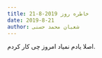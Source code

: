 ```yaml
---
title: خاطره روز 2019-8-21
date: 2019-8-21
author: شعبان محمد حسنی
---
```


اصلا یادم نمیاد امروز چی کار کردم.